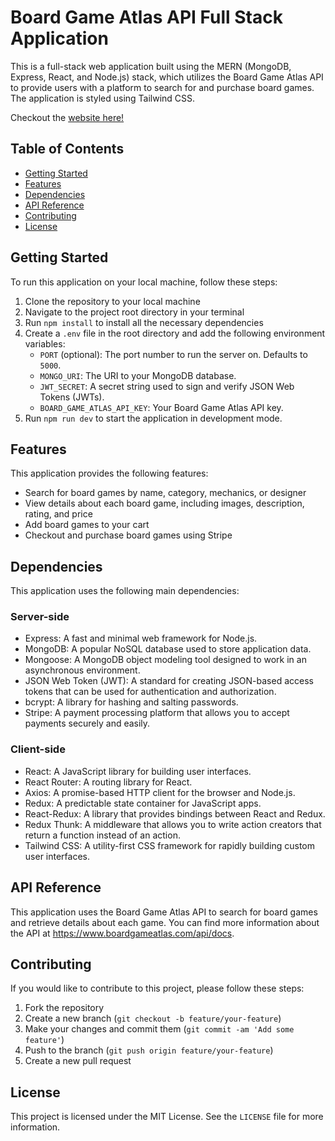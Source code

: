 Board Game Atlas API Full Stack Application
===========================================

This is a full-stack web application built using the MERN (MongoDB, Express, React, and Node.js) stack, which utilizes the Board Game Atlas API to provide users with a platform to search for and purchase board games. The application is styled using Tailwind CSS.

Checkout the [website here!](https://limitless-sea-74669.herokuapp.com/)


Table of Contents
-----------------

-   [Getting Started](#getting-started)
-   [Features](#features)
-   [Dependencies](#dependencies)
-   [API Reference](#api-reference)
-   [Contributing](#contributing)
-   [License](#license)



Getting Started
---------------

To run this application on your local machine, follow these steps:

1.  Clone the repository to your local machine
2.  Navigate to the project root directory in your terminal
3.  Run `npm install` to install all the necessary dependencies
4.  Create a `.env` file in the root directory and add the following environment variables:
    -   `PORT` (optional): The port number to run the server on. Defaults to `5000`.
    -   `MONGO_URI`: The URI to your MongoDB database.
    -   `JWT_SECRET`: A secret string used to sign and verify JSON Web Tokens (JWTs).
    -   `BOARD_GAME_ATLAS_API_KEY`: Your Board Game Atlas API key.
5.  Run `npm run dev` to start the application in development mode.

Features
--------

This application provides the following features:

-   Search for board games by name, category, mechanics, or designer
-   View details about each board game, including images, description, rating, and price
-   Add board games to your cart
-   Checkout and purchase board games using Stripe

Dependencies
------------

This application uses the following main dependencies:

### Server-side

-   Express: A fast and minimal web framework for Node.js.
-   MongoDB: A popular NoSQL database used to store application data.
-   Mongoose: A MongoDB object modeling tool designed to work in an asynchronous environment.
-   JSON Web Token (JWT): A standard for creating JSON-based access tokens that can be used for authentication and authorization.
-   bcrypt: A library for hashing and salting passwords.
-   Stripe: A payment processing platform that allows you to accept payments securely and easily.

### Client-side

-   React: A JavaScript library for building user interfaces.
-   React Router: A routing library for React.
-   Axios: A promise-based HTTP client for the browser and Node.js.
-   Redux: A predictable state container for JavaScript apps.
-   React-Redux: A library that provides bindings between React and Redux.
-   Redux Thunk: A middleware that allows you to write action creators that return a function instead of an action.
-   Tailwind CSS: A utility-first CSS framework for rapidly building custom user interfaces.

API Reference
-------------

This application uses the Board Game Atlas API to search for board games and retrieve details about each game. You can find more information about the API at <https://www.boardgameatlas.com/api/docs>.

Contributing
------------

If you would like to contribute to this project, please follow these steps:

1.  Fork the repository
2.  Create a new branch (`git checkout -b feature/your-feature`)
3.  Make your changes and commit them (`git commit -am 'Add some feature'`)
4.  Push to the branch (`git push origin feature/your-feature`)
5.  Create a new pull request

License
-------

This project is licensed under the MIT License. See the `LICENSE` file for more information.
